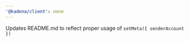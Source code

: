 ```yaml
---
'@kadena/client': none
---
```


Updates README.md to reflect proper usage of `setMeta({ senderAccount })`
